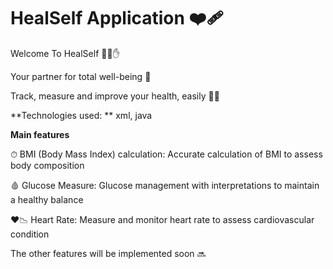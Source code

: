 # HealSelf Application ❤️‍🩹


Welcome To HealSelf 🤚💓✋

Your partner for total well-being 💓

Track, measure and improve your health, easily 👨‍⚕


**Technologies used: ** 
xml, java

**Main features**

  ⏱ BMI (Body Mass Index) calculation: Accurate calculation of BMI to assess body composition
  
  🩸 Glucose Measure: Glucose management with interpretations to maintain a healthy balance
  
  ❤️📉 Heart Rate: Measure and monitor heart rate to assess cardiovascular condition

  The other features will be implemented soon 🔜
